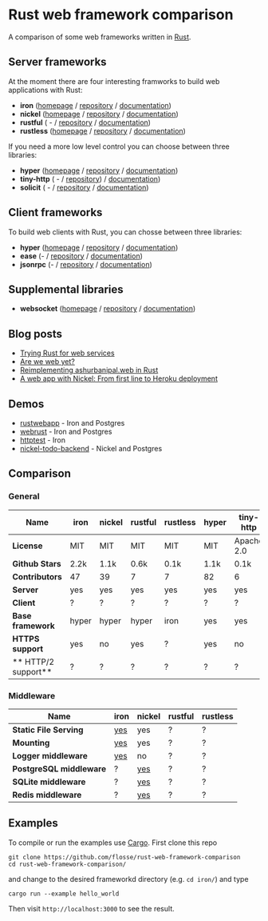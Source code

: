 # Rust web framework comparison

A comparison of some web frameworks written in [Rust](https://rustlang.org).

## Server frameworks

At the moment there are four interesting framworks to build web applications
with Rust:

- **iron**     ([homepage](http://ironframework.io/) / [repository](https://github.com/iron/iron/)            / [documentation](http://ironframework.io/doc/iron/))
- **nickel**   ([homepage](http://nickel.rs/)        / [repository](https://github.com/nickel-org/nickel.rs/) / [documentation](http://docs.nickel.rs/nickel/))
- **rustful**  ( -                                   / [repository](https://github.com/Ogeon/rustful)         / [documentation](http://ogeon.github.io/docs/rustful/master/rustful/))
- **rustless** ([homepage](http://rustless.org/)     / [repository](https://github.com/rustless/rustless)     / [documentation](http://rustless.org/rustless/doc/rustless/))

If you need a more low level control you can choose between three libraries:

- **hyper**     ([homepage](http://hyper.rs/) / [repository](https://github.com/hyperium/hyper)      / [documentation](http://hyper.rs/hyper/hyper/))
- **tiny-http** ( -                           / [repository](https://github.com/frewsxcv/tiny-http)) / [documentation](http://frewsxcv.github.io/tiny-http/tiny_http/index.html))
- **solicit**   ( -                           / [repository](https://github.com/mlalic/solicit)      / [documentation](https://mlalic.github.io/solicit/solicit/index.html))

## Client frameworks

To build web clients with Rust, you can chosse between three libraries:

- **hyper**   ([homepage](http://hyper.rs/) / [repository](https://github.com/hyperium/hyper)          / [documentation](http://hyper.rs/hyper/hyper/))
- **ease**    (-                            / [repository](https://github.com/SimonPersson/ease)       / [documentation](http://simonpersson.github.io/ease/))
- **jsonrpc** (-                            / [repository](https://github.com/apoelstra/rust-jsonrpc/) / [documentation](https://www.wpsoftware.net/rustdoc/jsonrpc/))

## Supplemental libraries

- **websocket** ([homepage](http://cyderize.github.io/rust-websocket/) / [repository](https://github.com/cyderize/rust-websocket) / [documentation](http://cyderize.github.io/rust-websocket/doc/websocket/))

## Blog posts

- [Trying Rust for web services](https://blog.wearewizards.io/trying-rust-for-web-services)
- [Are we web yet?](http://arewewebyet.com/)
- [Reimplementing ashurbanipal.web in Rust](http://maniagnosis.crsr.net/2015/07/reimplementing-ashurbanipalweb-in-rust.html)
- [A web app with Nickel: From first line to Heroku deployment](http://blog.thoughtram.io/rust/2015/07/29/a-web-app-with-nickel-from-first-line-to-heroku-deployment.html)

## Demos

- [rustwebapp](https://github.com/superlogical/rustwebapp) - Iron and Postgres
- [webrust](https://github.com/Keats/webrust) - Iron and Postgres
- [httptest](https://github.com/brson/httptest) - Iron
- [nickel-todo-backend](https://github.com/Ryman/nickel-todo-backend/) - Nickel and Postgres

## Comparison

### General

|                      Name | iron                                  | nickel                                                | rustful   | rustless  | hyper  | tiny-http  | solicit | ease  | jsonrpc | websocket |
| ------------------------- | ------------------------------------- | ----------------------------------------------------- | --------- | --------- | ------ | ---------- | ------- | ----- | ------- | --------- |
|               **License** | MIT                                   | MIT                                                   | MIT       | MIT       | MIT    | Apache 2.0 | MIT     | MIT   | CC0-1.0 | MIT       |
|          **Github Stars** | 2.2k                                  | 1.1k                                                  | 0.6k      | 0.1k      | 1.1k   | 0.1k       | 0.1k    | 0.05k | 0k      | 0.1k      |
|          **Contributors** | 47                                    | 39                                                    | 7         | 7         | 82     | 6          | 2       | 2     | 1       | 9         |
|                **Server** | yes                                   | yes                                                   | yes       | yes       | yes    | yes        | yes     | no    | no      | yes       |
|                **Client** | ?                                     | ?                                                     | ?         | ?         | ?      | ?          | yes     | yes   | yes     | yes       |
|        **Base framework** | hyper                                 | hyper                                                 | hyper     | iron      | yes    | yes        | -       | hyper | hyper   | no        |
|         **HTTPS support** | yes                                   | no                                                    | yes       | ?         | yes    | no         | -       | -     | -       | -         |
|       ** HTTP/2 support** | ?                                     | ?                                                     | ?         | ?         | ?      | ?          | yes     | ?     | ?       | -         |

### Middleware

|                      Name | iron                                  | nickel                                                | rustful   | rustless  |
| ------------------------- | ------------------------------------- | ----------------------------------------------------- | --------- | --------- |
|   **Static File Serving** | [yes](https://github.com/iron/static) | yes                                                   | ?         | ?         |
|              **Mounting** | [yes](https://github.com/iron/mount)  | yes                                                   | ?         | ?         |
|     **Logger middleware** | [yes](https://github.com/iron/logger) | no                                                    | ?         | ?         |
| **PostgreSQL middleware** | ?                                     | [yes](https://github.com/nickel-org/nickel-postgres)  | ?         | ?         |
|     **SQLite middleware** | ?                                     | [yes](https://github.com/flosse/nickel-sqlite)        | ?         | ?         |
|     **Redis middleware**  | ?                                     | [yes](https://github.com/matthewbentley/nickel-redis) | ?         | ?         |

## Examples

To compile or run the examples use [Cargo](https://github.com/rust-lang/cargo).
First clone this repo

    git clone https://github.com/flosse/rust-web-framework-comparison
    cd rust-web-framework-comparison/

and change to the desired frameworkd directory (e.g. `cd iron/`) and type

    cargo run --example hello_world

Then visit `http://localhost:3000` to see the result.
